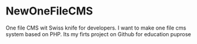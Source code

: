 # NewOneFileCMS
One file CMS  wit Swiss knife for developers.
I want to make one file cms system based on PHP. 
Its my firts project on Github for education puprose
